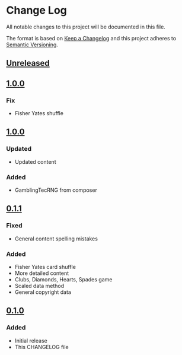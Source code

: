 # Change Log
All notable changes to this project will be documented in this file.

The format is based on [Keep a Changelog](http://keepachangelog.com/)
and this project adheres to [Semantic Versioning](http://semver.org/).

## [Unreleased]

## [1.0.0]
### Fix
- Fisher Yates shuffle

## [1.0.0]
### Updated
- Updated content

### Added
- GamblingTecRNG from composer

## [0.1.1]
### Fixed
- General content spelling mistakes

### Added
- Fisher Yates card shuffle
- More detailed content
- Clubs, Diamonds, Hearts, Spades game
- Scaled data method
- General copyright data

## [0.1.0]
### Added
- Initial release
- This CHANGELOG file

[Unreleased]: https://github.com/chateaux/gamblingtec-rng/compare/1.0.1...HEAD
[1.0.1]: https://github.com/chateaux/gamblingtec-rng/compare/1.0.0...1.0.1
[1.0.0]: https://github.com/chateaux/gamblingtec-rng/compare/0.1.1...1.0.0
[0.1.1]: https://github.com/chateaux/gamblingtec-rng/compare/0.1.0...0.1.1
[0.1.0]: https://github.com/chateaux/gamblingtec-rng/compare/039242477f4ba5f7ed6d6fc735e9349a913dbba7...0.1.0
